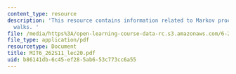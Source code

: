 ```yaml
---
content_type: resource
description: 'This resource contains information related to Markov processes and random
  walks. '
file: /media/https%3A/open-learning-course-data-rc.s3.amazonaws.com/6-262-discrete-stochastic-processes-spring-2011/b86141db6c45ef285ab653c773cc6a55_MIT6_262S11_lec20.pdf
file_type: application/pdf
resourcetype: Document
title: MIT6_262S11_lec20.pdf
uid: b86141db-6c45-ef28-5ab6-53c773cc6a55
---
```

